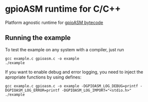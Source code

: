 # gpioASM runtime for C/C++
Platform agnostic runtime for [gpioASM bytecode](https://github.com/dakhnod/gpioASM/tree/main)

## Running the example
To test the example on any system with a compiler, just run
```
gcc example.c gpioasm.c -o example
./example
```

If you want to enable debug and error logging, you need to inject the apropriate functions by using defines:

```
gcc example.c gpioasm.c -o example -DGPIOASM_LOG_DEBUG=printf -DGPIOASM_LOG_ERROR=printf -DGPIOASM_LOG_IMPORT="<stdio.h>"
./example
```
